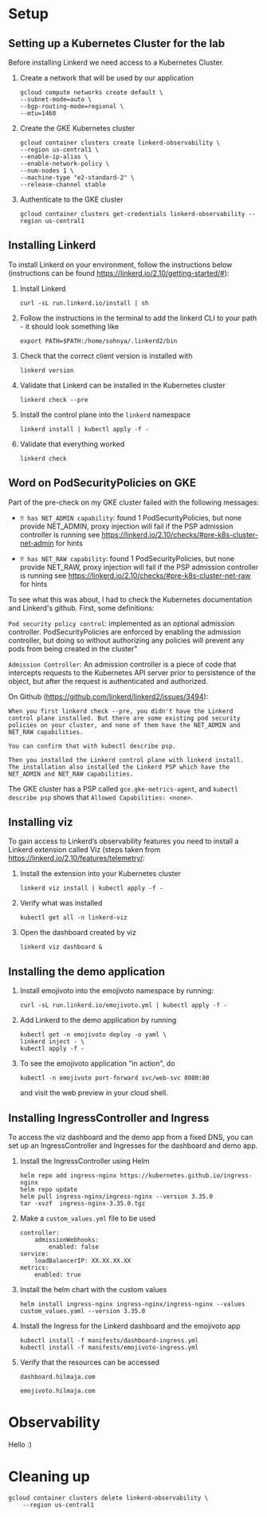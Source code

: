 # Setup
## Setting up a Kubernetes Cluster for the lab
Before installing Linkerd we need access to a Kubernetes Cluster. 
1. Create a network that will be used by our application
    ```
    gcloud compute networks create default \
    --subnet-mode=auto \
    --bgp-routing-mode=regional \
    --mtu=1460
    ```
2. Create the GKE Kubernetes cluster
    ```
    gcloud container clusters create linkerd-observability \
    --region us-central1 \
    --enable-ip-alias \
    --enable-network-policy \
    --num-nodes 1 \
    --machine-type "e2-standard-2" \
    --release-channel stable
    ```
3. Authenticate to the GKE cluster
    ```
    gcloud container clusters get-credentials linkerd-observability --region us-central1
    ```

## Installing Linkerd
To install Linkerd on your environment, follow the instructions below (instructions can be found https://linkerd.io/2.10/getting-started/#): 

1. Install Linkerd
    ```
    curl -sL run.linkerd.io/install | sh
    ```
2. Follow the instructions in the terminal to add the linkerd CLI to your path - it should look something like
    ```
    export PATH=$PATH:/home/sohnya/.linkerd2/bin
    ```
3. Check that the correct client version is installed with
    ```
    linkerd version
    ```
4. Validate that Linkerd can be installed in the Kubernetes cluster
    ```
    linkerd check --pre
    ```
5. Install the control plane into the `linkerd` namespace
    ```
    linkerd install | kubectl apply -f - 
    ```
6. Validate that everything worked
    ```
    linkerd check
    ```

## Word on PodSecurityPolicies on GKE
Part of the pre-check on my GKE cluster failed with the following messages:

- `‼ has NET_ADMIN capability`: found 1 PodSecurityPolicies, but none provide NET_ADMIN, proxy injection will fail if the PSP admission controller is running
see https://linkerd.io/2.10/checks/#pre-k8s-cluster-net-admin for hints
   
- `‼ has NET_RAW capability`: found 1 PodSecurityPolicies, but none provide NET_RAW, proxy injection will fail if the PSP admission controller is running
see https://linkerd.io/2.10/checks/#pre-k8s-cluster-net-raw for hints

To see what this was about, I had to check the Kubernetes documentation and Linkerd's github. First, some definitions: 

`Pod security policy control`: implemented as an optional admission controller. PodSecurityPolicies are enforced by enabling the admission controller, but doing so without authorizing any policies will prevent any pods from being created in the cluster"

`Admission Controller`: An admission controller is a piece of code that intercepts requests to the Kubernetes API server prior to persistence of the object, but after the request is authenticated and authorized. 

On Github (https://github.com/linkerd/linkerd2/issues/3494):
```
When you first linkerd check --pre, you didn't have the Linkerd control plane installed. But there are some existing pod security policies on your cluster, and none of them have the NET_ADMIN and NET_RAW capabilities.

You can confirm that with kubectl describe psp.

Then you installed the Linkerd control plane with linkerd install.
The installation also installed the Linkerd PSP which have the NET_ADMIN and NET_RAW capabilities.
```
The GKE cluster has a PSP called `gce.gke-metrics-agent`, and `kubectl describe psp` shows that `Allowed Capabilities: <none>`. 

## Installing viz
To gain access to Linkerd’s observability features you need to install a Linkerd extension called Viz (steps taken from https://linkerd.io/2.10/features/telemetry/:
1. Install the extension into your Kubernetes cluster
    ```
    linkerd viz install | kubectl apply -f -
    ```
2. Verify what was installed
    ```
    kubectl get all -n linkerd-viz
    ```
3. Open the dashboard created by viz
    ```
    linkerd viz dashboard &
    ```

## Installing the demo application
1. Install emojivoto into the emojivoto namespace by running:
    ```
    curl -sL run.linkerd.io/emojivoto.yml | kubectl apply -f -
    ```
2. Add Linkerd to the demo application by running
    ```
    kubectl get -n emojivoto deploy -o yaml \
    linkerd inject - \
    kubectl apply -f -
    ```
3. To see the emojivoto application "in action", do 
    ```
    kubectl -n emojivoto port-forward svc/web-svc 8080:80
    ```
    and visit the web preview in your cloud shell. 

## Installing IngressController and Ingress
To access the viz dashboard and the demo app from a fixed DNS, you can
set up an IngressController and Ingresses for the dashboard and demo app. 
1. Install the IngressController using Helm
    ```
    helm repo add ingress-nginx https://kubernetes.github.io/ingress-nginx
    helm repo update
    helm pull ingress-nginx/ingress-nginx --version 3.35.0
    tar -xvzf  ingress-nginx-3.35.0.tgz
    ```
2. Make a `custom_values.yml` file to be used 
    ```
    controller:
        admissionWebhooks:
            enabled: false
    service:
        loadBalancerIP: XX.XX.XX.XX
    metrics:
        enabled: true
    ```
3. Install the helm chart with the custom values
    ```
    helm install ingress-nginx ingress-nginx/ingress-nginx --values custom_values.yaml --version 3.35.0
    ```
4. Install the Ingress for the Linkerd dashboard and the emojivoto app
    ```
    kubectl install -f manifests/dashboard-ingress.yml
    kubectl install -f manifests/emojivoto-ingress.yml
    ```
5. Verify that the resources can be accessed

    `dashboard.hilmaja.com`

    `emojivoto.hilmaja.com`


# Observability
Hello :) 
# Cleaning up
```
gcloud container clusters delete linkerd-observability \
    --region us-central1
```